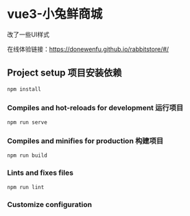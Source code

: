 # vue3-小兔鲜商城

改了一些UI样式

在线体验链接：https://donewenfu.github.io/rabbitstore/#/

## Project setup 项目安装依赖

```
npm install
```

### Compiles and hot-reloads for development 运行项目
```
npm run serve
```

### Compiles and minifies for production 构建项目
```
npm run build
```

### Lints and fixes files
```
npm run lint
```

### Customize configuration
